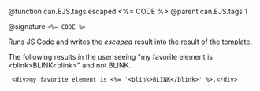 @function can.EJS.tags.escaped <%= CODE %>
@parent can.EJS.tags 1


@signature `<%= CODE %>`

Runs JS Code and writes the _escaped_ result into the result of the template.

The following results in the user seeing "my favorite element is &lt;blink>BLINK&lt;blink>" and not
<blink>BLINK</blink>.

     <div>my favorite element is <%= '<blink>BLINK</blink>' %>.</div>
